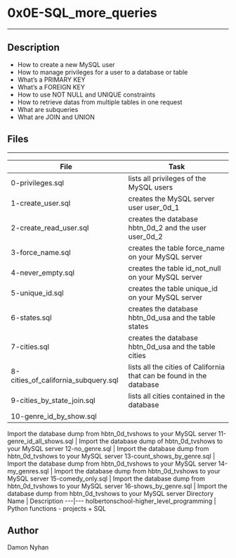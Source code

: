 # 0x0E-SQL_more_queries
---
## Description
* How to create a new MySQL user
* How to manage privileges for a user to a database or table
* What’s a PRIMARY KEY
* What’s a FOREIGN KEY
* How to use NOT NULL and UNIQUE constraints
* How to retrieve datas from multiple tables in one request
* What are subqueries
* What are JOIN and UNION
## Files
---
File|Task
---|---
0-privileges.sql | lists all privileges of the MySQL users
1-create_user.sql | creates the MySQL server user user_0d_1
2-create_read_user.sql | creates the database hbtn_0d_2 and the user user_0d_2
3-force_name.sql | creates the table force_name on your MySQL server
4-never_empty.sql | creates the table id_not_null on your MySQL server
5-unique_id.sql | creates the table unique_id on your MySQL server
6-states.sql | creates the database hbtn_0d_usa and the table states
7-cities.sql | creates the database hbtn_0d_usa and the table cities
8-cities_of_california_subquery.sql | lists all the cities of California that can be found in the database 
9-cities_by_state_join.sql | lists all cities contained in the database 
10-genre_id_by_show.sql | 
Import the database dump from hbtn_0d_tvshows to your MySQL server
11-genre_id_all_shows.sql | Import the database dump of hbtn_0d_tvshows to your MySQL server
12-no_genre.sql | Import the database dump from hbtn_0d_tvshows to your MySQL server
13-count_shows_by_genre.sql | Import the database dump from hbtn_0d_tvshows to your MySQL server
14-my_genres.sql | Import the database dump from hbtn_0d_tvshows to your MySQL server
15-comedy_only.sql | Import the database dump from hbtn_0d_tvshows to your MySQL server
16-shows_by_genre.sql | Import the database dump from hbtn_0d_tvshows to your MySQL server
Directory Name | Description
---|---
holbertonschool-higher_level_programming | Python functions - projects + SQL
## Author
Damon Nyhan